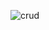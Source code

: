![crud](https://github.com/tharukanadu/react-crud/assets/91652221/7dfebd39-895d-4acf-aa94-686bfe6c14cf)
